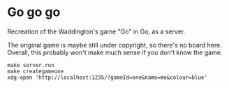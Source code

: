 # Go go go

Recreation of the Waddington's game "Go" in Go, as a server.

The original game is maybe still under copyright, so there's no board here. Overall, this probably won't make much sense if you don't know the game.

```
make server.run
make creategameone
xdg-open 'http://localhost:1235/?gameId=one&name=me&colour=blue'
```
